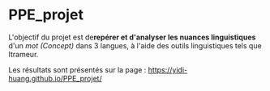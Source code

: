 # PPE_projet

L'objectif du projet est de**repérer et d'analyser les nuances linguistiques** d'un *mot (Concept)* dans 3 langues, à l'aide des outils linguistiques tels que Itrameur.

Les résultats sont présentés sur la page : https://yidi-huang.github.io/PPE_projet/

